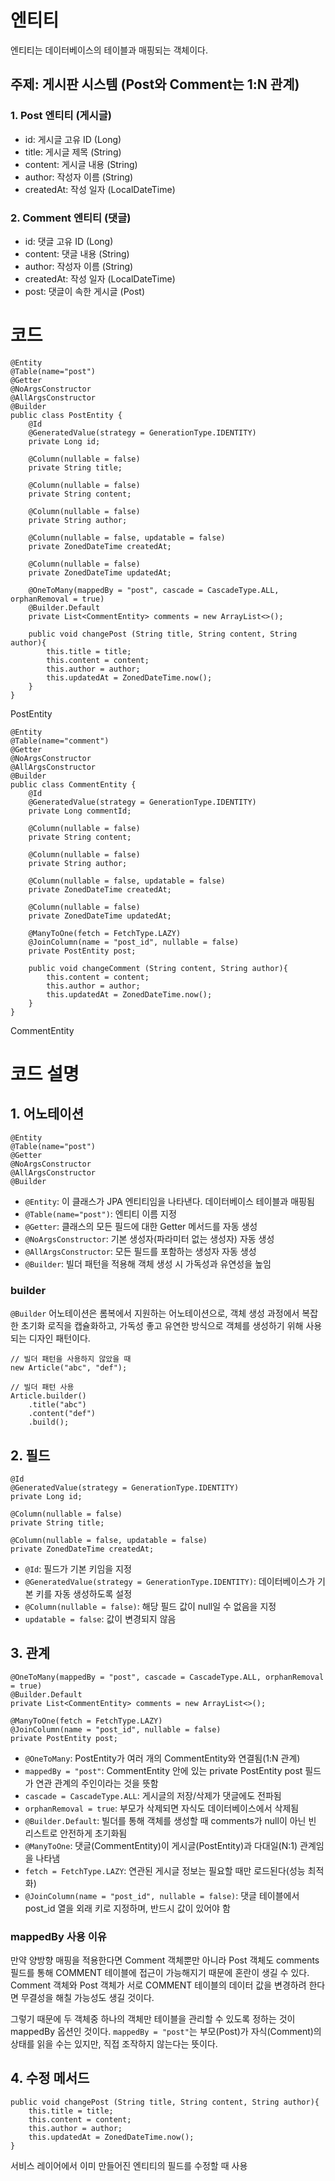 # 엔티티
엔티티는 데이터베이스의 테이블과 매핑되는 객체이다. 

## 주제: 게시판 시스템 (Post와 Comment는 1:N 관계)
### 1. Post 엔티티 (게시글)
- id: 게시글 고유 ID (Long)
- title: 게시글 제목 (String)
- content: 게시글 내용 (String)
- author: 작성자 이름 (String)
- createdAt: 작성 일자 (LocalDateTime)

### 2. Comment 엔티티 (댓글)
- id: 댓글 고유 ID (Long)
- content: 댓글 내용 (String)
- author: 작성자 이름 (String)
- createdAt: 작성 일자 (LocalDateTime)
- post: 댓글이 속한 게시글 (Post)

# 코드
```
@Entity
@Table(name="post")
@Getter
@NoArgsConstructor
@AllArgsConstructor
@Builder
public class PostEntity {
    @Id
    @GeneratedValue(strategy = GenerationType.IDENTITY)
    private Long id;

    @Column(nullable = false)
    private String title;

    @Column(nullable = false)
    private String content;

    @Column(nullable = false)
    private String author;

    @Column(nullable = false, updatable = false)
    private ZonedDateTime createdAt;

    @Column(nullable = false)
    private ZonedDateTime updatedAt;

    @OneToMany(mappedBy = "post", cascade = CascadeType.ALL, orphanRemoval = true)
    @Builder.Default
    private List<CommentEntity> comments = new ArrayList<>();

    public void changePost (String title, String content, String author){
        this.title = title;
        this.content = content;
        this.author = author;
        this.updatedAt = ZonedDateTime.now();
    }
}
```
PostEntity

```
@Entity
@Table(name="comment")
@Getter
@NoArgsConstructor
@AllArgsConstructor
@Builder
public class CommentEntity {
    @Id
    @GeneratedValue(strategy = GenerationType.IDENTITY)
    private Long commentId;

    @Column(nullable = false)
    private String content;

    @Column(nullable = false)
    private String author;

    @Column(nullable = false, updatable = false)
    private ZonedDateTime createdAt;

    @Column(nullable = false)
    private ZonedDateTime updatedAt;

    @ManyToOne(fetch = FetchType.LAZY)
    @JoinColumn(name = "post_id", nullable = false)
    private PostEntity post;

    public void changeComment (String content, String author){
        this.content = content;
        this.author = author;
        this.updatedAt = ZonedDateTime.now();
    }
}
```
CommentEntity

# 코드 설명
## 1. 어노테이션
```
@Entity
@Table(name="post")
@Getter
@NoArgsConstructor
@AllArgsConstructor
@Builder
```
- `@Entity`: 이 클래스가 JPA 엔티티임을 나타낸다. 데이터베이스 테이블과 매핑됨
- `@Table(name="post")`: 엔티티 이름 지정
- `@Getter`: 클래스의 모든 필드에 대한 Getter 메서드를 자동 생성
- `@NoArgsConstructor`: 기본 생성자(파라미터 없는 생성자) 자동 생성
- `@AllArgsConstructor`: 모든 필드를 포함하는 생성자 자동 생성
- `@Builder`: 빌더 패턴을 적용해 객체 생성 시 가독성과 유연성을 높임

### builder
`@Builder` 어노테이션은 롬복에서 지원하는 어노테이션으로, 객체 생성 과정에서 복잡한 초기화 로직을 캡슐화하고, 가독성 좋고 유연한 방식으로 객체를 생성하기 위해 사용되는 디자인 패턴이다.

```
// 빌더 패턴을 사용하지 않았을 때
new Article("abc", "def");

// 빌더 패턴 사용
Article.builder()
	.title("abc")
	.content("def")
	.build();
```

## 2. 필드
```
@Id
@GeneratedValue(strategy = GenerationType.IDENTITY)
private Long id;

@Column(nullable = false)
private String title;

@Column(nullable = false, updatable = false)
private ZonedDateTime createdAt;
```
- `@Id`: 필드가 기본 키임을 지정
- `@GeneratedValue(strategy = GenerationType.IDENTITY)`: 데이터베이스가 기본 키를 자동 생성하도록 설정
- `@Column(nullable = false)`: 해당 필드 값이 null일 수 없음을 지정
- `updatable = false`: 값이 변경되지 않음

## 3. 관계
```
@OneToMany(mappedBy = "post", cascade = CascadeType.ALL, orphanRemoval = true)
@Builder.Default
private List<CommentEntity> comments = new ArrayList<>();

@ManyToOne(fetch = FetchType.LAZY)
@JoinColumn(name = "post_id", nullable = false)
private PostEntity post;
```
- `@OneToMany`: PostEntity가 여러 개의 CommentEntity와 연결됨(1:N 관계)
- `mappedBy = "post"`: CommentEntity 안에 있는 private PostEntity post 필드가 연관 관계의 주인이라는 것을 뜻함
- `cascade = CascadeType.ALL`: 게시글의 저장/삭제가 댓글에도 전파됨
- `orphanRemoval = true`: 부모가 삭제되면 자식도 데이터베이스에서 삭제됨
- `@Builder.Default`: 빌더를 통해 객체를 생성할 때 comments가 null이 아닌 빈 리스트로 안전하게 초기화됨
- `@ManyToOne`: 댓글(CommentEntity)이 게시글(PostEntity)과 다대일(N:1) 관계임을 나타냄
- `fetch = FetchType.LAZY`: 연관된 게시글 정보는 필요할 때만 로드된다(성능 최적화)
- `@JoinColumn(name = "post_id", nullable = false)`: 댓글 테이블에서 post_id 열을 외래 키로 지정하며, 반드시 값이 있어야 함

### mappedBy 사용 이유
만약 양방향 매핑을 적용한다면 Comment 객체뿐만 아니라 Post 객체도 comments 필드를 통해 COMMENT 테이블에 접근이 가능해지기 때문에 혼란이 생길 수 있다. Comment 객체와 Post 객체가 서로 COMMENT 테이블의 데이터 값을 변경하려 한다면 무결성을 해칠 가능성도 생길 것이다.

그렇기 때문에 두 객체중 하나의 객체만 테이블을 관리할 수 있도록 정하는 것이 mappedBy 옵션인 것이다. `mappedBy = "post"`는 부모(Post)가 자식(Comment)의 상태를 읽을 수는 있지만, 직접 조작하지 않는다는 뜻이다.

## 4. 수정 메서드
```
public void changePost (String title, String content, String author){
    this.title = title;
    this.content = content;
    this.author = author;
    this.updatedAt = ZonedDateTime.now();
}
```
서비스 레이어에서 이미 만들어진 엔티티의 필드를 수정할 때 사용
